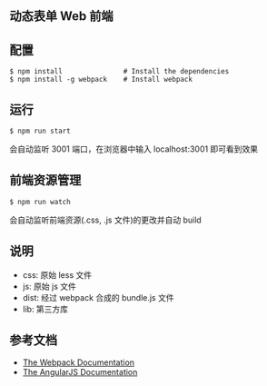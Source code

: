 ## 动态表单 Web 前端

## 配置 
```
$ npm install               # Install the dependencies
$ npm install -g webpack    # Install webpack
```

## 运行

```
$ npm run start
```

会自动监听 3001 端口，在浏览器中输入 localhost:3001 即可看到效果

## 前端资源管理
```
$ npm run watch
```

会自动监听前端资源(.css, .js 文件)的更改并自动 build

## 说明

- css: 原始 less 文件
- js: 原始 js 文件
- dist: 经过 webpack 合成的 bundle.js 文件
- lib: 第三方库


## 参考文档
- [The Webpack Documentation](https://webpack.github.io/docs/)
- [The AngularJS Documentation](https://docs.angularjs.org/tutorial)

